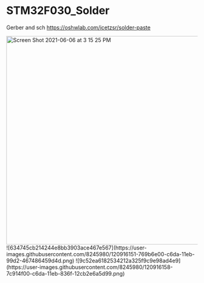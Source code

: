 # STM32F030_Solder


Gerber and sch
https://oshwlab.com/icetzsr/solder-paste

<img width="548" alt="Screen Shot 2021-06-06 at 3 15 25 PM" src="https://user-images.githubusercontent.com/8245980/120916138-64b9cb00-c6da-11eb-9d08-4d29d3013a6a.png">
![634745cb214244e8bb3903ace467e567](https://user-images.githubusercontent.com/8245980/120916151-769b6e00-c6da-11eb-99d2-467486459d4d.png)
![9c52ea6182534212a325f9c9e98ad4e9](https://user-images.githubusercontent.com/8245980/120916158-7c914f00-c6da-11eb-836f-12cb2e6a5d99.png)
